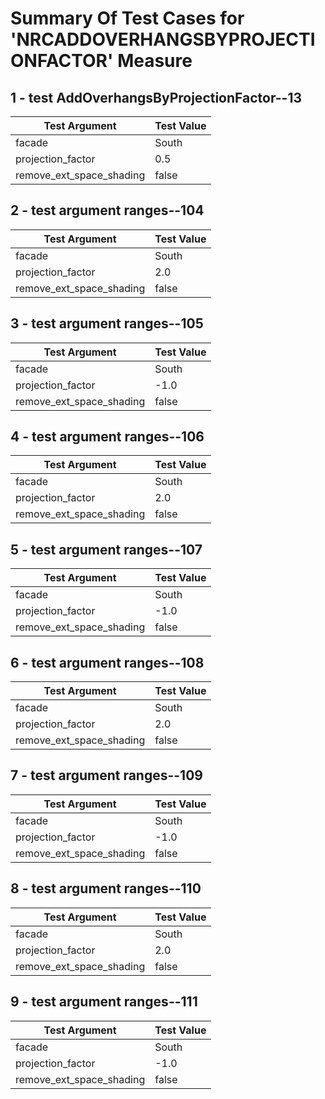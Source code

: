 # Summary Of Test Cases for 'NRCADDOVERHANGSBYPROJECTIONFACTOR' Measure
 
## 1 - test AddOverhangsByProjectionFactor--13
| Test Argument | Test Value |
| ------------- | ---------- |
| facade |South |
| projection_factor |0.5 |
| remove_ext_space_shading |false |
 
## 2 - test argument ranges--104
| Test Argument | Test Value |
| ------------- | ---------- |
| facade |South |
| projection_factor |2.0 |
| remove_ext_space_shading |false |
 
## 3 - test argument ranges--105
| Test Argument | Test Value |
| ------------- | ---------- |
| facade |South |
| projection_factor |-1.0 |
| remove_ext_space_shading |false |
 
## 4 - test argument ranges--106
| Test Argument | Test Value |
| ------------- | ---------- |
| facade |South |
| projection_factor |2.0 |
| remove_ext_space_shading |false |
 
## 5 - test argument ranges--107
| Test Argument | Test Value |
| ------------- | ---------- |
| facade |South |
| projection_factor |-1.0 |
| remove_ext_space_shading |false |
 
## 6 - test argument ranges--108
| Test Argument | Test Value |
| ------------- | ---------- |
| facade |South |
| projection_factor |2.0 |
| remove_ext_space_shading |false |
 
## 7 - test argument ranges--109
| Test Argument | Test Value |
| ------------- | ---------- |
| facade |South |
| projection_factor |-1.0 |
| remove_ext_space_shading |false |
 
## 8 - test argument ranges--110
| Test Argument | Test Value |
| ------------- | ---------- |
| facade |South |
| projection_factor |2.0 |
| remove_ext_space_shading |false |
 
## 9 - test argument ranges--111
| Test Argument | Test Value |
| ------------- | ---------- |
| facade |South |
| projection_factor |-1.0 |
| remove_ext_space_shading |false |
 
